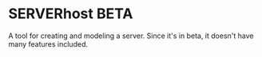 # SERVERhost BETA
A tool for creating and modeling a server. Since it's in beta, it doesn't have many features included.

